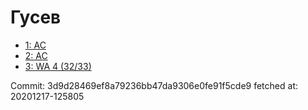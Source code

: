 # Гусев
- [1: AC](1.md)
- [2: AC](2.md)
- [3: WA 4 (32/33)](3.md)

Commit: 3d9d28469ef8a79236bb47da9306e0fe91f5cde9
 fetched at: 20201217-125805
